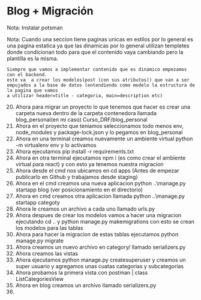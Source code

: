 # Blog + Migración

Nota: Instalar potsman

Nota: Cuando una seccion tiene paginas unicas en estilos por lo general es una pagina estatica
	ya que las dinamicas por lo general utilizan templetes donde condicionan todo para que el contenido vaya cambiando
	pero la plantilla es la misma.
	
	Siempre que vamos a implementar contenido que es dinamico empezamos con el backend.
	este va  a crear los modelos(post (con sus atributos)) que van a ser empujados a la base de datos (entendiendo como modelo la estructura de la pagina que vamos 
	a utilizar header=title - categoria, main=description etc)

20. Ahora para migrar un proyecto lo que tenemos que hacer es crear una carpeta nueva dentro de la carpeta contenedora 
	llamada blog_personal(en mi caso) Curso_DRF/blog_personal
21. Ahora en el proyecto que teniamos seleccionamos todo menos env, node_modules y package-lock.json
	y lo pegamos en blog_personal
22. Ahora en una terminal creamos nuevamente un ambiente virtual python -m virtualenv env y lo activamos
23. Ahora ejecutamos pip install -r requirements.txt
24. Ahora en otra terminal ejecutamos npm i (es como crear el ambiente virtual para react) y con esto ya tenemos nuestra migracion
25. Ahora desde el cmd nos ubicamos en cd apps (Antes de empezar publicarlo en Github y trabajamos desde staging)
26. Ahora en el cmd creamos una nueva aplicacion python ..\manage.py startapp blog (ver posicionamiento en el directorio)
27. Ahora en cmd creamos otra aplicacion llamada python ..\manage.py startapp categoty
28. Ahora le creamos un archivo a cada uno llamado urls.py
29. Ahora despues de crear los modelos vamos a hacer una migracion ejecutando cd .. y python manage.py makemigrations
	con esto se crean los modelos para las tablas
30. Ahora para hacer la migracion de estas tablas ejecutamos python manage.py migrate
31. Ahora creamos un nuevo archivo en category/ llamado serializers.py
32. Ahora creamos las vistas
33. Ahora ejecutamos python manage.py createsuperuser y creamos un super usuario y agregamos unas cuatas categorias y subcategorias
34. Ahora probamos la primera vista con postman | class ListCategoriesView
35. Ahora en blog creamos un archivo llamado serializers.py
36. 
